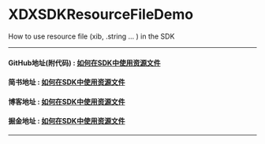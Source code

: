 # XDXSDKResourceFileDemo
How to use resource file (xib, .string ... ) in the SDK


---

#### GitHub地址(附代码) : [如何在SDK中使用资源文件](https://github.com/XiaoDongXie1024/XDXSDKResourceFileDemo)
#### 简书地址     : [如何在SDK中使用资源文件](https://www.jianshu.com/p/3d074a31e783)
#### 博客地址     : [如何在SDK中使用资源文件](https://xiaodongxie1024.github.io/2018/11/23/20181123_iOS_SDKBundle/)
#### 掘金地址     : [如何在SDK中使用资源文件](https://juejin.im/post/5bf7a3a6518825369c564004)

---